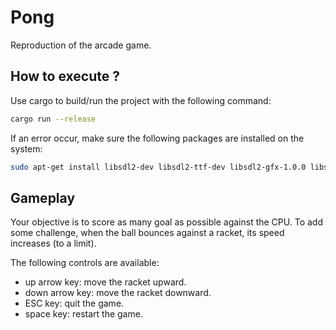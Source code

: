 # Pong

Reproduction of the arcade game.

## How to execute ?

Use cargo to build/run the project with the following command:
```bash
cargo run --release
```

If an error occur, make sure the following packages are installed on the system:
```bash
sudo apt-get install libsdl2-dev libsdl2-ttf-dev libsdl2-gfx-1.0.0 libsdl2-gfx-dev
```

## Gameplay

Your objective is to score as many goal as possible against the CPU. To add some challenge, when the ball bounces against a racket, its speed increases (to a limit).

The following controls are available:
* up arrow key: move the racket upward.
* down arrow key: move the racket downward.
* ESC key: quit the game.
* space key: restart the game.
